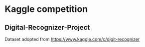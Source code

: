  # Kaggle competition
 
## Digital-Recognizer-Project

Dataset adopted from https://www.kaggle.com/c/digit-recognizer
